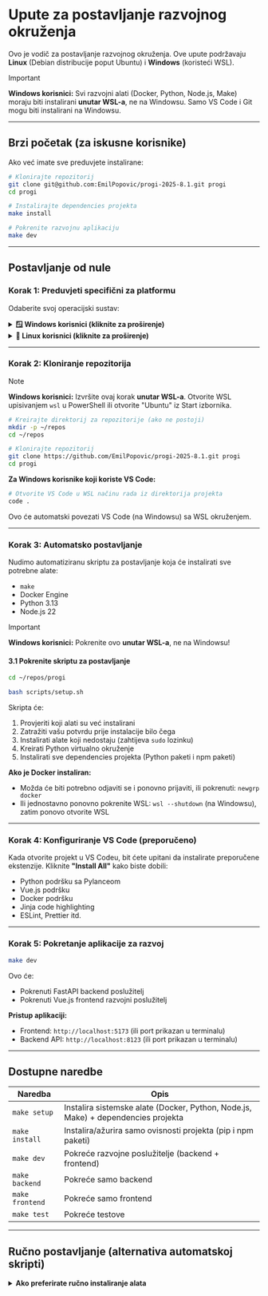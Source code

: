 # Upute za postavljanje razvojnog okruženja

Ovo je vodič za postavljanje razvojnog okruženja. Ove upute podržavaju **Linux** (Debian distribucije poput Ubuntu) i **Windows** (koristeći WSL).

> [!IMPORTANT]
> **Windows korisnici:** Svi razvojni alati (Docker, Python, Node.js, Make) moraju biti instalirani **unutar WSL-a**, ne na Windowsu. Samo VS Code i Git mogu biti instalirani na Windowsu.

---

## Brzi početak (za iskusne korisnike)

Ako već imate sve preduvjete instalirane:

```bash
# Klonirajte repozitorij
git clone git@github.com:EmilPopovic/progi-2025-8.1.git progi
cd progi

# Instalirajte dependencies projekta
make install

# Pokrenite razvojnu aplikaciju
make dev
```

---

## Postavljanje od nule

### Korak 1: Preduvjeti specifični za platformu

Odaberite svoj operacijski sustav:

<details>
<summary><b>🪟 Windows korisnici (kliknite za proširenje)</b></summary>

#### 1.1 Instalirajte WSL (Windows Subsystem for Linux)

**Na Windowsu (PowerShell kao Administrator):**

```powershell
# Instalirajte WSL2 s Ubuntuom
wsl --install

# Ponovno pokrenite računalo kada vas sustav upita
```

Nakon restarta, Ubuntu će se pokrenuti automatski. Kreirajte korisničko ime i lozinku kada vas sustav upita.

#### 1.2 Instalirajte Visual Studio Code

**Na Windowsu:**

1. Preuzmite [VS Code](https://code.visualstudio.com/download)
2. Instalirajte sa zadanim postavkama
3. Otvorite VS Code i instalirajte **WSL ekstenziju**:
   - Pritisnite `Ctrl+Shift+X`
   - Potražite "WSL"
   - Instalirajte službenu "WSL" ekstenziju od Microsofta

#### 1.3 Instalirajte Git (opcionalno, ali preporučeno)

**Na Windowsu:**

Preuzmite i instalirajte [Git za Windows](https://git-scm.com/download/win) kako biste koristili Git iz Windows File Explorera.

**Unutar WSL-a:**

Git je obično unaprijed instaliran. Provjerite sa:

```bash
git --version
```

#### 1.4 Konfiguriranje Gita

**Unutar WSL-a:**

```bash
git config --global user.name "Ime Prezime"
git config --global user.email "ime.prezime@fer.unizg.hr"
```

**Sljedeći koraci:** Nastavite od [Koraka 2](#korak-2-kloniranje-repozitorija) **unutar WSL terminala**.

</details>

<details>
<summary><b>🐧 Linux korisnici (kliknite za proširenje)</b></summary>

#### 1.1 Instalirajte Visual Studio Code

**Na Ubuntu/Debian:**

```bash
# Preuzmite i instalirajte VS Code
wget -qO- https://packages.microsoft.com/keys/microsoft.asc | gpg --dearmor > packages.microsoft.gpg
sudo install -D -o root -g root -m 644 packages.microsoft.gpg /etc/apt/keyrings/packages.microsoft.gpg
sudo sh -c 'echo "deb [arch=amd64,arm64,armhf signed-by=/etc/apt/keyrings/packages.microsoft.gpg] https://packages.microsoft.com/repos/code stable main" > /etc/apt/sources.list.d/vscode.list'
rm -f packages.microsoft.gpg

sudo apt update
sudo apt install code
```

Ili preuzmite `.deb` paket sa [VS Code stranice](https://code.visualstudio.com/download).

#### 1.2 Instalirajte Git

```bash
sudo apt update
sudo apt install git
```

#### 1.3 Konfiguriranje Gita

```bash
git config --global user.name "Ime Prezime"
git config --global user.email "ime.prezime@fer.unizg.hr"
```

**Sljedeći koraci:** Nastavite od [Koraka 2](#korak-2-kloniranje-repozitorija).

</details>

---

### Korak 2: Kloniranje repozitorija

> [!NOTE]
> **Windows korisnici:** Izvršite ovaj korak **unutar WSL-a**. Otvorite WSL upisivanjem `wsl` u PowerShell ili otvorite "Ubuntu" iz Start izbornika.

```bash
# Kreirajte direktorij za repozitorije (ako ne postoji)
mkdir -p ~/repos
cd ~/repos

# Klonirajte repozitorij
git clone https://github.com/EmilPopovic/progi-2025-8.1.git progi
cd progi
```

**Za Windows korisnike koji koriste VS Code:**

```bash
# Otvorite VS Code u WSL načinu rada iz direktorija projekta
code .
```

Ovo će automatski povezati VS Code (na Windowsu) sa WSL okruženjem.

---

### Korak 3: Automatsko postavljanje

Nudimo automatiziranu skriptu za postavljanje koja će instalirati sve potrebne alate:

- `make`
- Docker Engine
- Python 3.13
- Node.js 22

> [!IMPORTANT]
> **Windows korisnici:** Pokrenite ovo **unutar WSL-a**, ne na Windowsu!

#### 3.1 Pokrenite skriptu za postavljanje

```bash
cd ~/repos/progi

bash scripts/setup.sh
```

Skripta će:

1. Provjeriti koji alati su već instalirani
2. Zatražiti vašu potvrdu prije instalacije bilo čega
3. Instalirati alate koji nedostaju (zahtijeva `sudo` lozinku)
4. Kreirati Python virtualno okruženje
5. Instalirati sve dependencies projekta (Python paketi i npm paketi)

**Ako je Docker instaliran:**

- Možda će biti potrebno odjaviti se i ponovno prijaviti, ili pokrenuti: `newgrp docker`
- Ili jednostavno ponovno pokrenite WSL: `wsl --shutdown` (na Windowsu), zatim ponovo otvorite WSL

---

### Korak 4: Konfiguriranje VS Code (preporučeno)

Kada otvorite projekt u VS Codeu, bit ćete upitani da instalirate preporučene ekstenzije. Kliknite **"Install All"** kako biste dobili:

- Python podršku sa Pylanceom
- Vue.js podršku
- Docker podršku
- Jinja code highlighting
- ESLint, Prettier itd.

---

### Korak 5: Pokretanje aplikacije za razvoj

```bash
make dev
```

Ovo će:

- Pokrenuti FastAPI backend poslužitelj
- Pokrenuti Vue.js frontend razvojni poslužitelj

**Pristup aplikaciji:**

- Frontend: `http://localhost:5173` (ili port prikazan u terminalu)
- Backend API: `http://localhost:8123` (ili port prikazan u terminalu)

---

## Dostupne naredbe

| Naredba | Opis |
|---------|------|
| `make setup` | Instalira sistemske alate (Docker, Python, Node.js, Make) + dependencies projekta |
| `make install` | Instalira/ažurira samo ovisnosti projekta (pip i npm paketi) |
| `make dev` | Pokreće razvojne poslužitelje (backend + frontend) |
| `make backend` | Pokreće samo backend |
| `make frontend` | Pokreće samo frontend |
| `make test` | Pokreće testove |

---

## Ručno postavljanje (alternativa automatskoj skripti)

<details>
<summary><b>Ako preferirate ručno instaliranje alata</b></summary>

### Instalacija Make

```bash
sudo apt update
sudo apt install build-essential
```

### Instalacija Dockera

```bash
sudo apt-get update
sudo apt-get install ca-certificates curl
sudo install -m 0755 -d /etc/apt/keyrings
sudo curl -fsSL https://download.docker.com/linux/ubuntu/gpg -o /etc/apt/keyrings/docker.asc
sudo chmod a+r /etc/apt/keyrings/docker.asc

echo \
  "deb [arch=$(dpkg --print-architecture) signed-by=/etc/apt/keyrings/docker.asc] https://download.docker.com/linux/ubuntu \
  $(. /etc/os-release && echo "${UBUNTU_CODENAME:-$VERSION_CODENAME}") stable" | \
  sudo tee /etc/apt/sources.list.d/docker.list > /dev/null

sudo apt-get update
sudo apt-get install docker-ce docker-ce-cli containerd.io docker-buildx-plugin docker-compose-plugin

# Dodajte svog korisnika u docker grupu
sudo usermod -aG docker $USER

# Odjavite se i ponovno prijavite, ili pokrenite:
newgrp docker
```

### Instalacija Python 3.13

```bash
sudo apt update
sudo apt install software-properties-common
sudo add-apt-repository ppa:deadsnakes/ppa
sudo apt update
sudo apt install python3.13 python3.13-venv python3.13-dev
```

### Instalacija Node.js 22

```bash
curl -fsSL https://deb.nodesource.com/setup_22.x | sudo -E bash -
sudo apt-get install -y nodejs
```

### Instalacija ovisnosti projekta

```bash
bash scripts/install.sh
```

</details>
